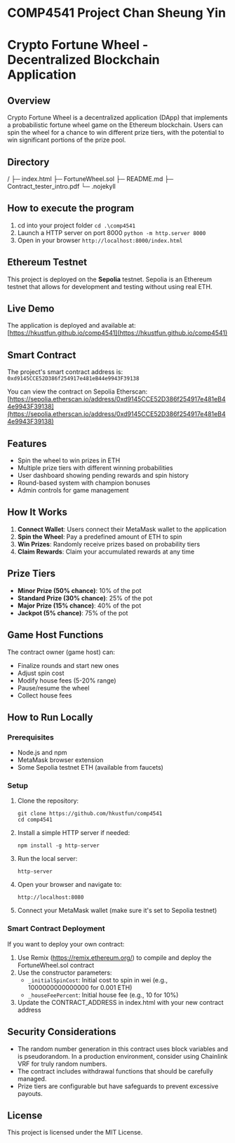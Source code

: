 # COMP4541 Project Chan Sheung Yin
# Crypto Fortune Wheel - Decentralized Blockchain Application

## Overview
Crypto Fortune Wheel is a decentralized application (DApp) that implements a probabilistic fortune wheel game on the Ethereum blockchain. Users can spin the wheel for a chance to win different prize tiers, with the potential to win significant portions of the prize pool.

## Directory
/
├─ index.html
├─ FortuneWheel.sol
├─ README.md
├─ Contract_tester_intro.pdf
└─ .nojekyll

## How to execute the program
1. cd into your project folder
``cd .\comp4541``
2. Launch a HTTP server on port 8000
``python -m http.server 8000``
3. Open in your browser
``http://localhost:8000/index.html``

## Ethereum Testnet
This project is deployed on the **Sepolia** testnet. Sepolia is an Ethereum testnet that allows for development and testing without using real ETH.

## Live Demo
The application is deployed and available at: [https://hkustfun.github.io/comp4541](https://hkustfun.github.io/comp4541)

## Smart Contract
The project's smart contract address is: `0xd9145CCE52D386f254917e481eB44e9943F39138`

You can view the contract on Sepolia Etherscan: [https://sepolia.etherscan.io/address/0xd9145CCE52D386f254917e481eB44e9943F39138](https://sepolia.etherscan.io/address/0xd9145CCE52D386f254917e481eB44e9943F39138)

## Features
- Spin the wheel to win prizes in ETH
- Multiple prize tiers with different winning probabilities
- User dashboard showing pending rewards and spin history
- Round-based system with champion bonuses
- Admin controls for game management

## How It Works
1. **Connect Wallet**: Users connect their MetaMask wallet to the application
2. **Spin the Wheel**: Pay a predefined amount of ETH to spin
3. **Win Prizes**: Randomly receive prizes based on probability tiers
4. **Claim Rewards**: Claim your accumulated rewards at any time

## Prize Tiers
- **Minor Prize (50% chance)**: 10% of the pot
- **Standard Prize (30% chance)**: 25% of the pot
- **Major Prize (15% chance)**: 40% of the pot
- **Jackpot (5% chance)**: 75% of the pot

## Game Host Functions
The contract owner (game host) can:
- Finalize rounds and start new ones
- Adjust spin cost
- Modify house fees (5-20% range)
- Pause/resume the wheel
- Collect house fees

## How to Run Locally

### Prerequisites
- Node.js and npm
- MetaMask browser extension
- Some Sepolia testnet ETH (available from faucets)

### Setup
1. Clone the repository:
   ```
   git clone https://github.com/hkustfun/comp4541
   cd comp4541
   ```

2. Install a simple HTTP server if needed:
   ```
   npm install -g http-server
   ```

3. Run the local server:
   ```
   http-server
   ```

4. Open your browser and navigate to:
   ```
   http://localhost:8080
   ```

5. Connect your MetaMask wallet (make sure it's set to Sepolia testnet)

### Smart Contract Deployment
If you want to deploy your own contract:

1. Use Remix (https://remix.ethereum.org/) to compile and deploy the FortuneWheel.sol contract
2. Use the constructor parameters:
   - `_initialSpinCost`: Initial cost to spin in wei (e.g., 1000000000000000 for 0.001 ETH)
   - `_houseFeePercent`: Initial house fee (e.g., 10 for 10%)
3. Update the CONTRACT_ADDRESS in index.html with your new contract address

## Security Considerations
- The random number generation in this contract uses block variables and is pseudorandom. In a production environment, consider using Chainlink VRF for truly random numbers.
- The contract includes withdrawal functions that should be carefully managed.
- Prize tiers are configurable but have safeguards to prevent excessive payouts.

## License
This project is licensed under the MIT License.
